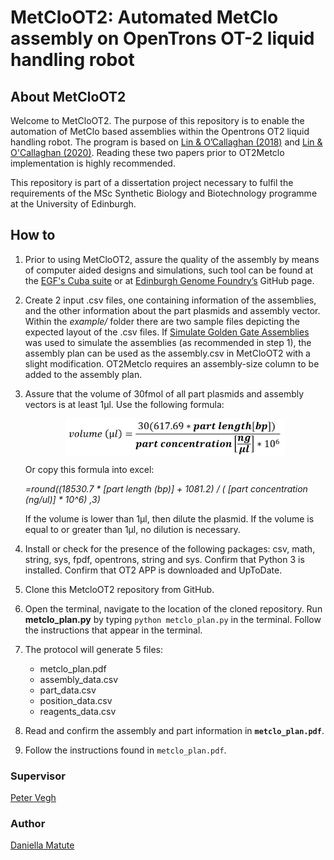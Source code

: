 # MetCloOT2: Automated MetClo assembly on OpenTrons OT-2 liquid handling robot

## About MetCloOT2

Welcome to MetCloOT2. The purpose of this repository is to enable the automation of MetClo based assemblies within the Opentrons OT2 liquid handling robot. The program is based on [Lin & O’Callaghan (2018)](https://doi.org/10.1093/nar/gky596) and [Lin & O'Callaghan (2020)](http://link.springer.com/10.1007/978-1-0716-0908-8_9). Reading these two papers prior to OT2Metclo implementation is highly recommended.

This repository is part of a dissertation project necessary to fulfil the requirements of the MSc Synthetic Biology and Biotechnology programme at the University of Edinburgh.

## How to

1. Prior to using MetCloOT2, assure the quality of the assembly by means of computer aided designs and simulations, such tool can be found at the [EGF's Cuba suite](https://cuba.genomefoundry.org/home) or at [Edinburgh Genome Foundry’s]( https://github.com/Edinburgh-Genome-Foundry) GitHub page.
2. Create 2 input .csv files, one containing information of the assemblies, and the other information about the part plasmids and assembly vector. Within the *example/* folder there are two sample files depicting the expected layout of the .csv files.
If [Simulate Golden Gate Assemblies](https://cuba.genomefoundry.org/simulate_gg_assemblies) was used to simulate the assemblies (as recommended in step 1), the assembly plan can be used as the assembly.csv in MetCloOT2 with a slight modification. OT2Metclo requires an assembly-size column to be added to the assembly plan.
3. Assure that the volume of 30fmol of all part plasmids and assembly vectors is at least 1μl.
    Use the following formula:
    <p align="center">
    <img src="doc/formula.JPG" alt="drawing" width="350" align="center" class="center">
    </p>
    Or copy this formula into excel:

    *=round((18530.7 * [part length (bp)]  + 1081.2) / ( [part concentration (ng/ul)] * 10^6) ,3)*

    If the volume is lower than 1μl, then dilute the plasmid. If the volume is equal to or greater than 1μl, no dilution is necessary.

4. Install or check for the presence of the following packages: csv, math, string, sys, fpdf, opentrons, string and sys.
Confirm that Python 3 is installed.
Confirm that OT2 APP is downloaded and UpToDate.

5. Clone this MetcloOT2 repository from GitHub.

6. Open the terminal, navigate to the location of the cloned repository. Run **metclo_plan.py** by typing `python metclo_plan.py` in the terminal. Follow the instructions that appear in the terminal.

7. The protocol will generate 5 files:

    - metclo_plan.pdf
    - assembly_data.csv
    - part_data.csv
    - position_data.csv
    - reagents_data.csv

8. Read and confirm the assembly and part information in **`metclo_plan.pdf`**.
9. Follow the instructions found in `metclo_plan.pdf`.

### Supervisor

[Peter Vegh](https://github.com/veghp)

### Author

[Daniella Matute](https://github.com/DanyMatute)
